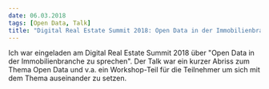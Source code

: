 ```yaml
---
date: 06.03.2018
tags: [Open Data, Talk]
title: "Digital Real Estate Summit 2018: Open Data in der Immobilienbranche"
---
```


Ich war eingeladen am Digital Real Estate Summit 2018 über "Open Data in der Immobilienbranche zu sprechen".
Der Talk war ein kurzer Abriss zum Thema Open Data und v.a. ein Workshop-Teil für die Teilnehmer um sich mit dem Thema auseinander zu setzen.

<script async class="speakerdeck-embed" data-id="34ca6721337848748982601f7b1ee57d" data-ratio="1.77777777777778" src="//speakerdeck.com/assets/embed.js"></script>
